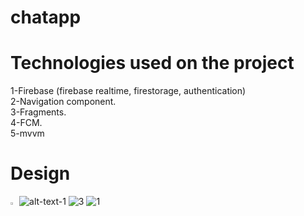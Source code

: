# chatapp
# Technologies used on the project
1-Firebase (firebase realtime, firestorage, authentication)\
2-Navigation component.\
3-Fragments.\
4-FCM.\
5-mvvm
# Design
 <img src="https://user-images.githubusercontent.com/67799939/189491599-a8066868-b602-424c-af86-fd94b38dd490.jpg" alt="drawing" width="2%" > ![alt-text-1](https://user-images.githubusercontent.com/67799939/189491613-8854ebc4-d93f-4232-8e72-bd03000e40de.jpg)
![3](https://user-images.githubusercontent.com/67799939/189491914-2b134f03-37db-488c-8812-7b39e48749a9.jpg)
![1](https://user-images.githubusercontent.com/67799939/189491632-f2ded065-eacc-4578-b8e8-7e22249cf3b4.jpg)

